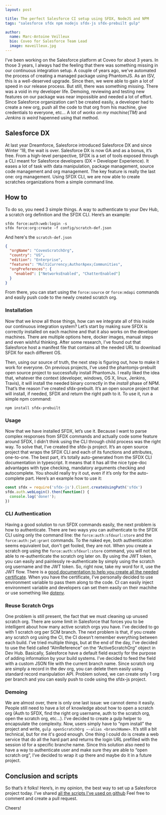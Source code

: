```yaml
---
layout: post

title: The perfect Salesforce CI setup using SFDX, NodeJS and NPM
tags: "salesforce sfdx npm nodejs sfdx-js sfdx-prebuilt gulp"

author:
  name: Marc-Antoine Veilleux
  bio: Coveo for Salesforce Team Lead
  image: maveilleux.jpg
---
```



I’ve been working on the Salesforce platform at Coveo for about 3 years. In those 3 years, I always had the feeling that there was something missing in our continuous integration setup. A couple of years ago, we’ve automated the process of creating a managed package using PhantomJS. As an ISV, this is a well-deserved upgrade. Since then, we were able to gain a lot of speed in our release process. But still, there was something missing. There was a void in my developer life. Demoing, reviewing and testing new features on our package was near impossible and needed a lot of effort. Since Salesforce organization can’t be created easily, a developer had to create a new org, push all the code to that org from his machine, give credentials to everyone, etc... A lot of _works on my machine(TM)_ and _Jenkins is weird_ hapenned using that method.

<!-- more -->

## Salesforce DX
At last year Dreamforce, Salesforce introduced Salesforce DX and since Winter '18, the wait is over. Salesforce DX is now GA and as a bonus, it’s free. From a high-level perspective, SFDX is a set of tools exposed through a CLI meant for Salesforce developers (DX = Developer Experience). It eases a lot of task with data manipulation, package management, source code management and org management. The key feature is really the last one: org management. Using SFDX CLI, we are now able to create scratches organizations from a simple command line. 

## How to
To do so, you need 3 simple things. A way to authenticate to your Dev Hub, a scratch org definition and the SFDX CLI. Here’s an example:

```
sfdx force:auth:web:login -s
sfdx force:org:create -f config/scratch-def.json
```

And here's the `scratch-def.json`

```json
{
  "orgName": "CoveoScratchOrg",
  "country": "US",
  "edition": "Enterprise",
  "features": "MultiCurrency;AuthorApex;Communities",
  "orgPreferences": {
    "enabled": ["NetworksEnabled", "ChatterEnabled"]
  }
}
```

From there, you can start using the `force:source` or `force:mdapi` commands and easily push code to the newly created scratch org.

### Installation
Now that we know all those things, how can we integrate all of this inside our continuous integration system? Let’s start by making sure SFDX is correctly installed on each machine and that it also works on the developer machines. There are multiple options here, docker images, manual steps and even wishful thinking. After some research, I’ve found out that Salesforce host a manifest file that contains all the needed URL to download SFDX for each different OS. 

Then, using our source of truth, the next step is figuring out, how to make it work for everyone. On previous projects, I’ve used the phantomjs-prebuilt open source project to successfully install PhantomJs. I really liked the idea that, whatever the context (developer, windows, OS X, linux, Jenkins, Travis), it will install the needed binary correctly in the _install_ phase of NPM. That’s the reason I’ve created sfdx-prebuilt. It’s an open source project that will install, if needed, SFDX and return the right path to it. To use it, run a simple npm command:

```
npm install sfdx-prebuilt
```

### Usage
Now that we have installed SFDX, let’s use it. Because I want to parse complex responses from SFDX commands and actually code some feature around SFDX, I didn’t think using the CLI through child process was the right way. To solve that, I’ve created the sfdx-js project. It’s an open source project that wraps the SFDX CLI and each of its functions and attributes, one-to-one. The best part, it’s totally auto-generated from the SFDX CLI documentation in typescript. It means that it has all the nice type-doc advantages with type checking, mandatory arguments checking and autocomplete. You should really try it out, even if it’s only for the auto-complete part. Here’s an example how to use it:

```javascript
const sfdx = require('sfdx-js').Client.createUsingPath('sfdx')
sfdx.auth.webLogin().then(function() {
  console.log('done!');
})
```

### CLI Authentication
Having a good solution to run SFDX commands easily, the next problem is how to authenticate. There are two ways you can authenticate to the SFDX CLI using only the command line: the `force:auth:sfdxurl:store` and the `force:auth:jwt:grant` commands. To the naked eye, both authentication seems equivalent but, don't get fooled, they are not. When you create a scratch org using the `force:auth:sfdxurl:store` command, you will not be able to re-authenticate the scratch org later on. By using the JWT token, you can easily and painlessly re-authenticate by simply using the scratch org username and the JWT token. So, right now, take my word for it, use the JWT flow. There is a [good documentation to help you create all the needed certificate](https://developer.salesforce.com/docs/atlas.en-us.sfdx_dev.meta/sfdx_dev/sfdx_dev_auth_jwt_flow.htm). When you have the certificate, I’ve personally decided to use environment variable to pass them along to the code. CI can easily inject environment variable and developers can set them easily on their machihe or use something like [dotenv](https://github.com/motdotla/dotenv).

### Reuse Scratch Orgs
One problem is still present, the fact that we must cleaning up unused scratch org. There are some limit in Salesforce that forces you to be intelligent about how many active scratch orgs you have. I’ve decided to go with 1 scratch org per SCM branch. The next problem is that, if you create any scratch org using the CI, the CI doesn’t remember everything between each build. I’ve tried multiple things, but at the end of the day, I’ve decided to use the field called “AlmReference” on the “ActiveScratchOrg” object in Dev Hub. Basically, Salesforce have a default field exactly for the purpose of adding information by your build systems. I’ve decided to feed the field with a custom JSON file with the current branch name. Since scratch org are simply a record in the dev org, you can delete them easily using standard record manipulation API. Problem solved, we can create only 1 org per branch and you can easily push to code using the sfdx-js project.

### Demoing
We are almost over, there is only one last issue: we cannot demo it easily. People still need to have a lot of knowledge about how to open a scratch org (Auth to SFDX, find the right org username, auth to the scratch org, open the scratch org, etc…). I’ve decided to create a gulp helper to encapsulate the complexity. Now, users simply have to “npm install” the project and write, `gulp openScratchOrg –-alias <branchName>`. It’s still a bit technical, but for me it's good enough. One thing I could do is create a web service that do all the hard part and returns the login URL prefilled with the session id for a specific branche name. Since this solution also need to have a way to authenticate user and make sure they are able to “open scratch org”, I’ve decided to wrap it up there and maybe do it in a future project.

## Conclusion and scripts
So that’s it folks! Here’s, in my opinion, the best way to set up a Salesforce project today. I’ve shared [all the scripts I've used on github](https://github.com/coveo/sfdx-js/blob/master/examples/setupScratchOrg.js) Feel free to comment and create a pull request.

Cheers!
